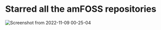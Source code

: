 # Starred all the amFOSS repositories
![Screenshot from 2022-11-09 00-25-04](https://user-images.githubusercontent.com/112589278/200577656-d89424ef-fffe-45a3-81de-3e35fc7462b5.png)
